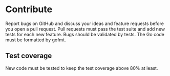 # Contribute

Report bugs on GitHub and discuss your ideas and feature requests before you open a pull request. Pull requests must pass the test suite and add new tests for each new feature. Bugs should be validated by tests. The Go code must be formatted by gofmt.

## Test coverage

New code must be tested to keep the test coverage above 80% at least.
